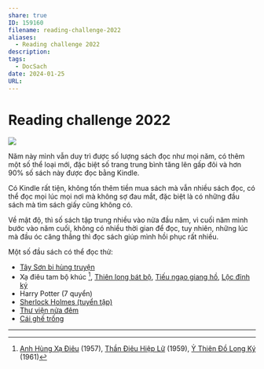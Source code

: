 ```yaml
---
share: true
ID: 159160
filename: reading-challenge-2022
aliases:
  - Reading challenge 2022
description: 
tags:
  - DocSach
date: 2024-01-25
URL: 
---
```


# Reading challenge 2022

![](https://i.imgur.com/X9GjKkL.jpg)


Năm này mình vẫn duy trì được số lượng sách đọc như mọi năm, có thêm một số thể loại mới, đặc biệt số trang trung bình tăng lên gấp đôi và hơn 90% số sách này được đọc bằng Kindle.

Có Kindle rất tiện, không tốn thêm tiền mua sách mà vẫn nhiều sách đọc, có thể đọc mọi lúc mọi nơi mà không sợ đau mắt, đặc biệt là có những đầu sách mà tìm sách giấy cũng không có.

Về mật độ, thì số sách tập trung nhiều vào nửa đầu năm, vì cuối năm mình bước vào năm cuối, không có nhiều thời gian để đọc, tuy nhiên, những lúc mà đầu óc căng thẳng thì đọc sách giúp mình hồi phục rất nhiều.

Một số đầu sách có thể đọc thử:
- [Tây Sơn bi hùng truyện](../../T%C3%A2y%20S%C6%A1n%20bi%20h%C3%B9ng%20truy%E1%BB%87n.md)
- Xạ điêu tam bộ khúc [^1], [Thiên long bát bộ](../../Thi%C3%AAn%20long%20b%C3%A1t%20b%E1%BB%99.md), [Tiếu ngạo giang hồ](../../Ti%E1%BA%BFu%20ng%E1%BA%A1o%20giang%20h%E1%BB%93.md), [Lộc đỉnh ký](../../L%E1%BB%99c%20%C4%91%E1%BB%89nh%20k%C3%BD.md)
- Harry Potter (7 quyển)
- [Sherlock Holmes (tuyển tập)](../../Sherlock%20Holmes%20To%C3%A0n%20T%E1%BA%ADp.md)
- [Thư viện nửa đêm](../../Th%C6%B0%20vi%E1%BB%87n%20n%E1%BB%ADa%20%C4%91%C3%AAm.md)
- [Cái ghế trống](../../C%C3%A1i%20gh%E1%BA%BF%20tr%E1%BB%91ng%20(3).md)

---
[^1]: [Anh Hùng Xạ Điêu](../../Anh%20H%C3%B9ng%20X%E1%BA%A1%20%C4%90i%C3%AAu.md) (1957), [Thần Điêu Hiệp Lữ](../../Th%E1%BA%A7n%20%C4%90i%C3%AAu%20Hi%E1%BB%87p%20L%E1%BB%AF.md) (1959), [Ỷ Thiên Đồ Long Ký](../../%E1%BB%B6%20Thi%C3%AAn%20%C4%90%E1%BB%93%20Long%20K%C3%BD.md) (1961)